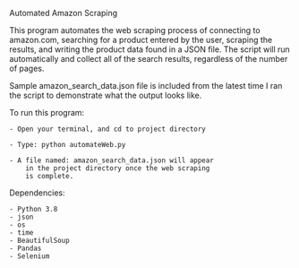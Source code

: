 Automated Amazon Scraping

This program automates the web scraping process of connecting 
to amazon.com, searching for a product entered by the user,
scraping the results, and writing the product data found in
a JSON file. The script will run automatically and collect all
of the search results, regardless of the number of pages.

Sample amazon_search_data.json file is included from the latest
time I ran the script to demonstrate what the output looks like.

To run this program:

    - Open your terminal, and cd to project directory

    - Type: python automateWeb.py

    - A file named: amazon_search_data.json will appear
        in the project directory once the web scraping
        is complete.

Dependencies:

    - Python 3.8
    - json
    - os
    - time
    - BeautifulSoup
    - Pandas
    - Selenium
    
